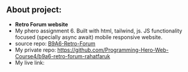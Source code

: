 ## About project:
  - **Retro Forum website**
  - My phero assignment 6. Built with html, tailwind, js. JS functionality focused (specially async await) mobile responsive website.
  - source repo: [B9A6-Retro-Forum](https://github.com/ProgrammingHero1/B9A6-Retro-Forum)
  - My private repo: https://github.com/Programming-Hero-Web-Course4/b9a6-retro-forum-rahatfaruk 
  - My live link: 